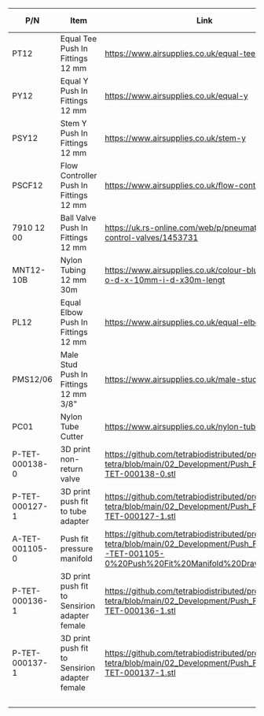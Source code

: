 | P/N            	| Item                                   	| Link                                                                                                             	| No off 	| Cost    	|
|----------------	|----------------------------------------	|------------------------------------------------------------------------------------------------------------------	|--------	|---------	|
| PT12           	| Equal Tee Push In Fittings 12 mm       	| https://www.airsupplies.co.uk/equal-tee-12303                                                                    	| 6      	| £1.94   	|
| PY12           	| Equal Y Push In Fittings 12 mm           	| https://www.airsupplies.co.uk/equal-y                                                                            	| 2      	| £4.19   	|
| PSY12          	| Stem Y Push In Fittings 12 mm          	| https://www.airsupplies.co.uk/stem-y                                                                             	| 4      	| £10.14  	|
| PSCF12         	| Flow Controller Push In Fittings 12 mm 	| https://www.airsupplies.co.uk/flow-controller                                                                    	| 4      	| £14.22  	|
| 7910 12 00     	| Ball Valve Push In Fittings 12 mm      	| https://uk.rs-online.com/web/p/pneumatic-manual-control-valves/1453731                                           	| 8      	| £19.00  	|
|MNT12-10B       	| Nylon Tubing 12 mm 30m                 	| https://www.airsupplies.co.uk/colour-blue-12mm-o-d-x-10mm-i-d-x30m-lengt                                  	    | 1      	  | £40.23  	|
| PL12           	| Equal Elbow Push In Fittings 12 mm     	| https://www.airsupplies.co.uk/equal-elbow-12395                                                                  	| 8      	  | £2.06   	|
| PMS12/06       	| Male Stud Push In Fittings 12 mm 3/8"  	| https://www.airsupplies.co.uk/male-stud-11886                                                                    	| 38     	  | £1.84   	|
| PC01           	| Nylon Tube Cutter                      	| https://www.airsupplies.co.uk/nylon-tube-cutter                                                                  	| 1      	  | £2.62   	|
| P-TET-000138-0 	| 3D print non-return valve          	| https://github.com/tetrabiodistributed/project-tetra/blob/main/02_Development/Push_Fit_Design/P-TET-000138-0.stl 	| 9      	  |         	|
| P-TET-000127-1 	| 3D print push fit to tube adapter   | https://github.com/tetrabiodistributed/project-tetra/blob/main/02_Development/Push_Fit_Design/P-TET-000127-1.stl 	| 10     	  |         	|
| A-TET-001105-0 	| Push fit pressure manifold              | https://github.com/tetrabiodistributed/project-tetra/blob/main/02_Development/Push_Fit_Design/D-TET-001105-0%20Push%20Fit%20Manifold%20Drawing.pdf| 1     	  |         	|
| P-TET-000136-1 	| 3D print push fit to Sensirion adapter female   | https://github.com/tetrabiodistributed/project-tetra/blob/main/02_Development/Push_Fit_Design/P-TET-000136-1.stl 	| 4     	  |         	|
| P-TET-000137-1 	| 3D print push fit to Sensirion adapter female    | https://github.com/tetrabiodistributed/project-tetra/blob/main/02_Development/Push_Fit_Design/P-TET-000137-1.stl 	| 4     	  |         	|
|                	|                                        	|                                                                                                              | Total  	  | £398.71 	|
